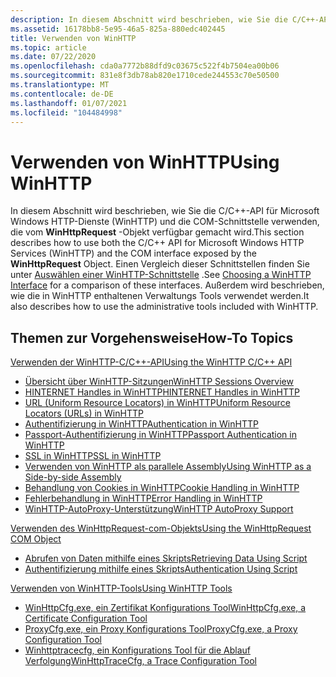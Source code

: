 ```yaml
---
description: In diesem Abschnitt wird beschrieben, wie Sie die C/C++-API für Microsoft Windows HTTP-Dienste (WinHTTP) und die COM-Schnittstelle verwenden, die vom WinHttpRequest-Objekt verfügbar gemacht wird.
ms.assetid: 16178bb8-5e95-46a5-825a-880edc402445
title: Verwenden von WinHTTP
ms.topic: article
ms.date: 07/22/2020
ms.openlocfilehash: cda0a7772b88dfd9c03675c522f4b7504ea00b06
ms.sourcegitcommit: 831e8f3db78ab820e1710cede244553c70e50500
ms.translationtype: MT
ms.contentlocale: de-DE
ms.lasthandoff: 01/07/2021
ms.locfileid: "104484998"
---
```

# <a name="using-winhttp"></a><span data-ttu-id="dca1a-103">Verwenden von WinHTTP</span><span class="sxs-lookup"><span data-stu-id="dca1a-103">Using WinHTTP</span></span>

<span data-ttu-id="dca1a-104">In diesem Abschnitt wird beschrieben, wie Sie die C/C++-API für Microsoft Windows HTTP-Dienste (WinHTTP) und die COM-Schnittstelle verwenden, die vom **WinHttpRequest** -Objekt verfügbar gemacht wird.</span><span class="sxs-lookup"><span data-stu-id="dca1a-104">This section describes how to use both the C/C++ API for Microsoft Windows HTTP Services (WinHTTP) and the COM interface exposed by the **WinHttpRequest** Object.</span></span> <span data-ttu-id="dca1a-105">Einen Vergleich dieser Schnittstellen finden Sie unter [Auswählen einer WinHTTP-Schnittstelle](choosing-a-winhttp-interface.md) .</span><span class="sxs-lookup"><span data-stu-id="dca1a-105">See [Choosing a WinHTTP Interface](choosing-a-winhttp-interface.md) for a comparison of these interfaces.</span></span> <span data-ttu-id="dca1a-106">Außerdem wird beschrieben, wie die in WinHTTP enthaltenen Verwaltungs Tools verwendet werden.</span><span class="sxs-lookup"><span data-stu-id="dca1a-106">It also describes how to use the administrative tools included with WinHTTP.</span></span>

## <a name="how-to-topics"></a><span data-ttu-id="dca1a-107">Themen zur Vorgehensweise</span><span class="sxs-lookup"><span data-stu-id="dca1a-107">How-To Topics</span></span>

[<span data-ttu-id="dca1a-108">Verwenden der WinHTTP-C/C++-API</span><span class="sxs-lookup"><span data-stu-id="dca1a-108">Using the WinHTTP C/C++ API</span></span>](using-the-winhttp-c-c---api.md)

-   [<span data-ttu-id="dca1a-109">Übersicht über WinHTTP-Sitzungen</span><span class="sxs-lookup"><span data-stu-id="dca1a-109">WinHTTP Sessions Overview</span></span>](winhttp-sessions-overview.md)
-   [<span data-ttu-id="dca1a-110">HINTERNET Handles in WinHTTP</span><span class="sxs-lookup"><span data-stu-id="dca1a-110">HINTERNET Handles in WinHTTP</span></span>](hinternet-handles-in-winhttp.md)
-   [<span data-ttu-id="dca1a-111">URL (Uniform Resource Locators) in WinHTTP</span><span class="sxs-lookup"><span data-stu-id="dca1a-111">Uniform Resource Locators (URLs) in WinHTTP</span></span>](uniform-resource-locators--urls--in-winhttp.md)
-   [<span data-ttu-id="dca1a-112">Authentifizierung in WinHTTP</span><span class="sxs-lookup"><span data-stu-id="dca1a-112">Authentication in WinHTTP</span></span>](authentication-in-winhttp.md)
-   [<span data-ttu-id="dca1a-113">Passport-Authentifizierung in WinHTTP</span><span class="sxs-lookup"><span data-stu-id="dca1a-113">Passport Authentication in WinHTTP</span></span>](passport-authentication-in-winhttp.md)
-   [<span data-ttu-id="dca1a-114">SSL in WinHTTP</span><span class="sxs-lookup"><span data-stu-id="dca1a-114">SSL in WinHTTP</span></span>](ssl-in-winhttp.md)
-   [<span data-ttu-id="dca1a-115">Verwenden von WinHTTP als parallele Assembly</span><span class="sxs-lookup"><span data-stu-id="dca1a-115">Using WinHTTP as a Side-by-side Assembly</span></span>](using-winhttp-as-a-side-by-side-assembly.md)
-   [<span data-ttu-id="dca1a-116">Behandlung von Cookies in WinHTTP</span><span class="sxs-lookup"><span data-stu-id="dca1a-116">Cookie Handling in WinHTTP</span></span>](cookie-handling-in-winhttp.md)
-   [<span data-ttu-id="dca1a-117">Fehlerbehandlung in WinHTTP</span><span class="sxs-lookup"><span data-stu-id="dca1a-117">Error Handling in WinHTTP</span></span>](error-handling-in-winhttp.md)
-   [<span data-ttu-id="dca1a-118">WinHTTP-AutoProxy-Unterstützung</span><span class="sxs-lookup"><span data-stu-id="dca1a-118">WinHTTP AutoProxy Support</span></span>](winhttp-autoproxy-support.md)

[<span data-ttu-id="dca1a-119">Verwenden des WinHttpRequest-com-Objekts</span><span class="sxs-lookup"><span data-stu-id="dca1a-119">Using the WinHttpRequest COM Object</span></span>](using-the-winhttprequest-com-object.md)

-   [<span data-ttu-id="dca1a-120">Abrufen von Daten mithilfe eines Skripts</span><span class="sxs-lookup"><span data-stu-id="dca1a-120">Retrieving Data Using Script</span></span>](retrieving-data-using-script.md)
-   [<span data-ttu-id="dca1a-121">Authentifizierung mithilfe eines Skripts</span><span class="sxs-lookup"><span data-stu-id="dca1a-121">Authentication Using Script</span></span>](authentication-using-script.md)

[<span data-ttu-id="dca1a-122">Verwenden von WinHTTP-Tools</span><span class="sxs-lookup"><span data-stu-id="dca1a-122">Using WinHTTP Tools</span></span>](using-winhttp-tools.md)

-   [<span data-ttu-id="dca1a-123">WinHttpCfg.exe, ein Zertifikat Konfigurations Tool</span><span class="sxs-lookup"><span data-stu-id="dca1a-123">WinHttpCfg.exe, a Certificate Configuration Tool</span></span>](winhttpcertcfg-exe--a-certificate-configuration-tool.md)
-   [<span data-ttu-id="dca1a-124">ProxyCfg.exe, ein Proxy Konfigurations Tool</span><span class="sxs-lookup"><span data-stu-id="dca1a-124">ProxyCfg.exe, a Proxy Configuration Tool</span></span>](proxycfg-exe--a-proxy-configuration-tool.md)
-   [<span data-ttu-id="dca1a-125">Winhttptracecfg, ein Konfigurations Tool für die Ablauf Verfolgung</span><span class="sxs-lookup"><span data-stu-id="dca1a-125">WinHttpTraceCfg, a Trace Configuration Tool</span></span>](winhttptracecfg-exe--a-trace-configuration-tool.md)

 

 



